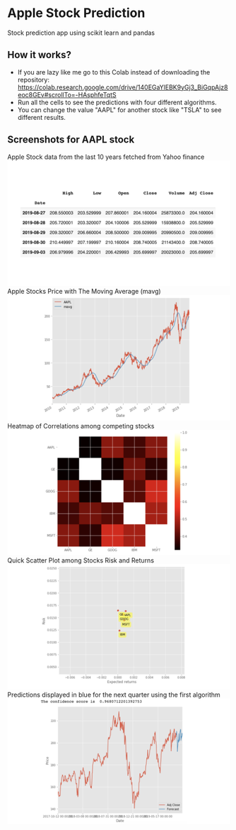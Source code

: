 # Apple Stock Prediction
Stock prediction app using scikit learn and pandas

## How it works?
- If you are lazy like me go to this Colab instead of downloading the repository: https://colab.research.google.com/drive/140EGaYlEBK9yGj3_BiGqpAjz8eoc8GEv#scrollTo=-HAsphfeTqtS
- Run all the cells to see the predictions with four different algorithms.
- You can change the value "AAPL" for another stock like "TSLA" to see different results.

## Screenshots for AAPL stock

<div>
  Apple Stock data from the last 10 years fetched from Yahoo finance
  <br>
  <img src="public/stock_data.png" />
  <br>
  Apple Stocks Price with The Moving Average (mavg)
  <br>
  <img src="public/apple_stocks_mavg.png" />
  <br>
  Heatmap of Correlations among competing stocks
  <br>
  <img src="public/heat_map.png" />
  <br>
  Quick Scatter Plot among Stocks Risk and Returns
  <br>
  <img src="public/risk_returns.png" />
  <br>
  Predictions displayed in blue for the next quarter using the first algorithm
  <br>
  <img src="public/prediction_model_1.png" />
<div/>
